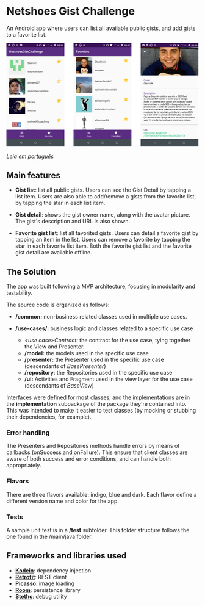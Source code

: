 # Netshoes Gist Challenge

An Android app where users can list all available public gists, and add gists to a favorite list.

![GistChallenge](/docs/gist_challenge.png)

*Leia em [português](README.pt_BR.md)*


## Main features

* **Gist list**: list all public gists. Users can see the Gist Detail by tapping a list item. Users are also able to add/remove a gists from the favorite list, by tapping the star in each list item.

* **Gist detail**: shows the gist owner name, along with the avatar picture. The gist's description and URL is also shown.

* **Favorite gist list**: list all favorited gists. Users can detail a favorite gist by tapping an item in the list. 
Users can remove a favorite by tapping the star in each favorite list item.
Both the favorite gist list and the favorite gist detail are available offline.


## The Solution
The app was built following a MVP architecture, focusing in modularity and testability.

The source code is organized as follows:

* **/common:** non-business related classes used in multiple use cases.

* **/use-cases/<use case>:** business logic and classes related to a specific use case
  * *\<use case\>Contract:* the contract for the use case, tying together the View and Presenter.
  * **/model:** the models used in the specific use case
  * **/presenter:** the Presenter used in the specific use case (descendants of *BasePresenter*)
  * **/repository**: the Repositories used in the specific use case
  * **/ui:** Activities and Fragment used in the view layer for the use case (descendants of *BaseView*)

Interfaces were defined for most classes, and the implementations are in the **implementation** subpackage of the package they're contained into. This was intended to make it easier to test classes (by mocking or stubbing their dependencies, for example).

### Error handling

The Presenters and Repositories methods handle errors by means of callbacks (onSuccess and onFailure). This ensure that client classes are aware of both success and error conditions, and can handle both appropriately.

### Flavors

There are three flavors available: indigo, blue and dark. Each flavor define a different version name and color for the app.

### Tests

A sample unit test is in a **/test** subfolder. This folder structure follows the one found in the /main/java folder.


## Frameworks and libraries used

* **[Kodein](https://kodein.org/Kodein-DI/)**: dependency injection
* **[Retrofit](https://square.github.io/retrofit/)**: REST client
* **[Picasso](https://square.github.io/picasso/)**: image loading
* **[Room](https://developer.android.com/topic/libraries/architecture/room)**: persistence library
* **[Stetho](http://facebook.github.io/stetho/)**: debug utility





